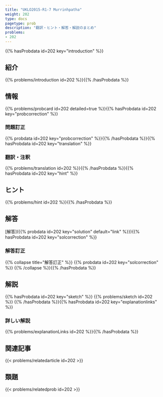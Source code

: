 ```yaml
---
title: "UKLO2015-R1-7 Murrinhpatha"
weight: 202
type: docs
pagetype: prob
description: "翻訳・ヒント・解答・解説のまとめ"
problems: 
- 202
---
```


{{% hasProbdata id=202 key="introduction" %}}

## 紹介

{{% problems/introduction id=202 %}}{{% /hasProbdata %}}

## 情報

{{% problems/probcard id=202 detailed=true %}}{{% hasProbdata id=202 key="probcorrection" %}}

### 問題訂正

{{% probdata id=202 key="probcorrection" %}}{{% /hasProbdata %}}{{% hasProbdata id=202 key="translation" %}}

### 翻訳・注釈

{{% problems/translation id=202 %}}{{% /hasProbdata %}}{{% hasProbdata id=202 key="hint" %}}

## ヒント

{{% problems/hint id=202 %}}{{% /hasProbdata %}}

## 解答

[解答]({{% probdata id=202 key="solution" default="link" %}}){{% hasProbdata id=202 key="solcorrection" %}}

### 解答訂正

{{% collapse title="解答訂正" %}}
{{% probdata id=202 key="solcorrection" %}}
{{% /collapse %}}{{% /hasProbdata %}}

## 解説

{{% hasProbdata id=202 key="sketch" %}}
{{% problems/sketch id=202 %}}
{{% /hasProbdata %}}{{% hasProbdata id=202 key="explanationlinks" %}}

### 詳しい解説

{{% problems/explanationLinks id=202 %}}{{% /hasProbdata %}}

## 関連記事

{{< problems/relatedarticle id=202 >}}

## 類題

{{< problems/relatedprob id=202 >}}
